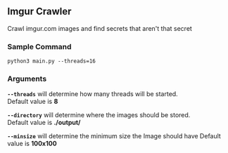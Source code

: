 ## Imgur Crawler
Crawl imgur.com images and find secrets that aren't that secret

### Sample Command
```
python3 main.py --threads=16
```

### Arguments
**`--threads`** will determine how many threads will be started.  
Default value is **8**

**`--directory`** will determine where the images should be stored.  
Default value is **./output/**

**`--minsize`** will determine the minimum size the Image should have
Default value is **100x100**
